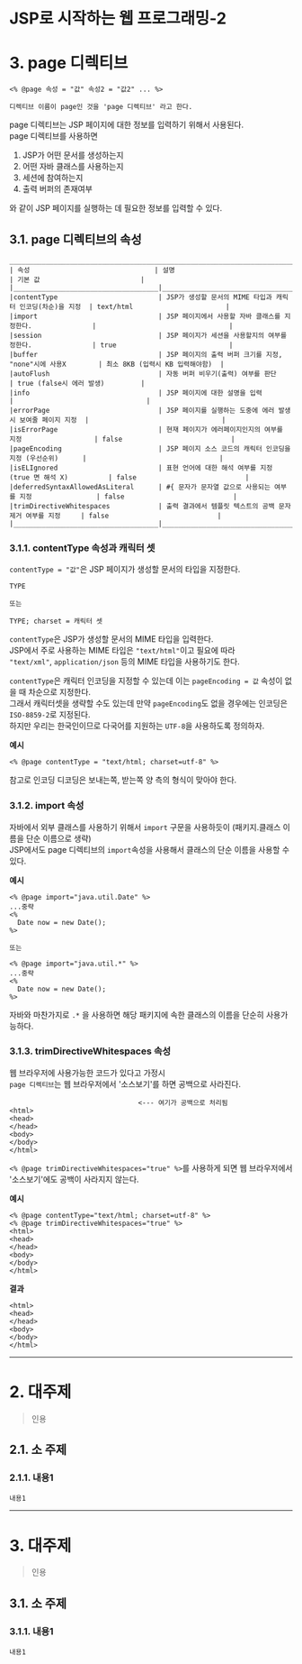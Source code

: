 JSP로 시작하는 웹 프로그래밍-2
=======================
# 3. page 디렉티브
```
<% @page 속성 = "값" 속성2 = "값2" ... %>

디렉티브 이름이 page인 것을 'page 디렉티브' 라고 한다.
```
page 디렉티브는 JSP 페이지에 대한 정보를 입력하기 위해서 사용된다.  
page 디렉티브를 사용하면    
    
1. JSP가 어떤 문서를 생성하는지
2. 어떤 자바 클래스를 사용하는지
3. 세션에 참여하는지
4. 출력 버퍼의 존재여부  
  
와 같이 JSP 페이지를 실행하는 데 필요한 정보를 입력할 수 있다. 


## 3.1. page 디렉티브의 속성
```
____________________________________________________________________________________________________________________________________
| 속성                               | 설명                                                       | 기본 값                         |   
|____________________________________|____________________________________________________________|_________________________________|
|contentType                         | JSP가 생성할 문서의 MIME 타입과 캐릭터 인코딩(차순)을 지정  | text/html                       |
|import                              | JSP 페이지에서 사용할 자바 클래스를 지정한다.               |                                 | 
|session                             | JSP 페이지가 세션을 사용할지의 여부를 정한다.               | true                            |
|buffer                              | JSP 페이지의 출력 버퍼 크기를 지정, "none"시에 사용X        | 최소 8KB (입력시 KB 입력해야함)  |
|autoFlush                           | 자동 버퍼 비우기(출력) 여부를 판단                          | true (false시 에러 발생)         |
|info                                | JSP 페이지에 대한 설명을 입력                               |                                 |
|errorPage                           | JSP 페이지를 실행하는 도중에 에러 발생시 보여줄 페이지 지정  |                                 | 
|isErrorPage                         | 현재 페이지가 에러페이지인지의 여부를 지정                  | false                           |  
|pageEncoding                        | JSP 페이지 소스 코드의 캐릭터 인코딩을 지정 (우선순위)      |                                 |
|isELIgnored                         | 표현 언어에 대한 해석 여부를 지정 (true 면 해석 X)          | false                           |
|deferredSyntaxAllowedAsLiteral      | #{ 문자가 문자열 값으로 사용되는 여부를 지정                | false                           |
|trimDirectiveWhitespaces            | 출력 결과에서 템플릿 텍스트의 공백 문자 제거 여부를 지정     | false                           |
|____________________________________|____________________________________________________________|_________________________________|
```
### 3.1.1. contentType 속성과 캐릭터 셋
```contentType = "값"```은 JSP 페이지가 생성할 문서의 타입을 지정한다.
```
TYPE

또는

TYPE; charset = 캐릭터 셋
```
```contentType```은 JSP가 생성할 문서의 MIME 타입을 입력한다.  
JSP에서 주로 사용하는 MIME 타입은 ```"text/html"```이고 필요에 따라  
```"text/xml"```, ```application/json``` 등의 MIME 타입을 사용하기도 한다.   
   
```contentType```은 캐릭터 인코딩을 지정할 수 있는데 이는 ```pageEncoding = 값``` 속성이 없을 때 차순으로 지정한다.  
그래서 캐릭터셋을 생략할 수도 있는데 만약 ```pageEncoding```도 없을 경우에는 인코딩은 ```ISO-8859-2```로 지정된다.  
하지만 우리는 한국인이므로 다국어를 지원하는 ```UTF-8```을 사용하도록 정의하자.
   
**예시**   
```
<% @page contentType = "text/html; charset=utf-8" %>
```
참고로 인코딩 디코딩은 보내는쪽, 받는쪽 양 측의 형식이 맞아야 한다.   
  
### 3.1.2. import 속성
자바에서 외부 클래스를 사용하기 위해서 ```import``` 구문을 사용하듯이 (패키지.클래스 이름을 단순 이름으로 생략)   
JSP에서도 page 디렉티브의 ```import```속성을 사용해서 클래스의 단순 이름을 사용할 수있다.  
     
**예시**
```
<% @page import="java.util.Date" %>
...중략
<%
  Date now = new Date();
%>

또는

<% @page import="java.util.*" %>
...중략
<%
  Date now = new Date();
%>
```
자바와 마찬가지로 ```.*``` 을 사용하면 해당 패키지에 속한 클래스의 이름을 단순히 사용가능하다.  

### 3.1.3. trimDirectiveWhitespaces 속성
웹 브라우저에 사용가능한 코드가 있다고 가정시  
```page 디렉티브```는 웹 브라우저에서 '소스보기'를 하면 공백으로 사라진다.
```
                                <--- 여기가 공백으로 처리됨
<html>
<head>
</head>
<body>
</body>
</html>
```
```<% @page trimDirectiveWhitespaces="true" %>```를 사용하게 되면 웹 브라우저에서 '소스보기'에도 공백이 사라지지 않는다.    
    
**예시**  
```
<% @page contentType="text/html; charset=utf-8" %>
<% @page trimDirectiveWhitespaces="true" %>
<html>
<head>
</head>
<body>
</body>
</html>
```
**결과**
```
<html>
<head>
</head>
<body>
</body>
</html>
```




***
# 2. 대주제
> 인용
## 2.1. 소 주제
### 2.1.1. 내용1
```
내용1
```   

***
# 3. 대주제
> 인용
## 3.1. 소 주제
### 3.1.1. 내용1
```
내용1
```
